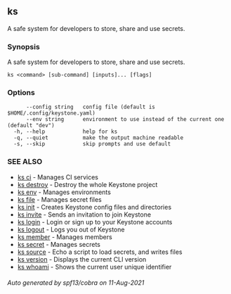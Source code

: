 ## ks

A safe system for developers to store, share and use secrets.

### Synopsis

A safe system for developers to store, share and use secrets.

```
ks <command> [sub-command] [inputs]... [flags]
```

### Options

```
      --config string   config file (default is $HOME/.config/keystone.yaml)
      --env string      environment to use instead of the current one (default "dev")
  -h, --help            help for ks
  -q, --quiet           make the output machine readable
  -s, --skip            skip prompts and use default
```

### SEE ALSO

* [ks ci](ks_ci.md)	 - Manages CI services
* [ks destroy](ks_destroy.md)	 - Destroy the whole Keystone project
* [ks env](ks_env.md)	 - Manages environments
* [ks file](ks_file.md)	 - Manages secret files
* [ks init](ks_init.md)	 - Creates Keystone config files and directories
* [ks invite](ks_invite.md)	 - Sends an invitation to join Keystone
* [ks login](ks_login.md)	 - Login or sign up to your Keystone accounts
* [ks logout](ks_logout.md)	 - Logs you out of Keystone
* [ks member](ks_member.md)	 - Manages members
* [ks secret](ks_secret.md)	 - Manages secrets
* [ks source](ks_source.md)	 - Echo a script to load secrets, and writes files
* [ks version](ks_version.md)	 - Displays the current CLI version
* [ks whoami](ks_whoami.md)	 - Shows the current user unique identifier

###### Auto generated by spf13/cobra on 11-Aug-2021
